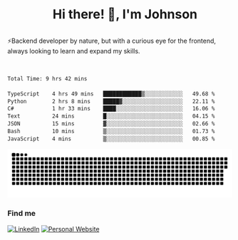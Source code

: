 <div id="user-content-toc">
  <ul align="center">
    <summary><h1 style="display: inline-block">Hi there! 👋, I'm Johnson</h1></summary>
  </ul>
</div>

⚡Backend developer by nature, but with a curious eye for the frontend, always looking to learn and expand my skills.

<br>


<!--START_SECTION:waka-->

```txt
Total Time: 9 hrs 42 mins

TypeScript    4 hrs 49 mins   ████████████▒░░░░░░░░░░░░   49.68 %
Python        2 hrs 8 mins    █████▓░░░░░░░░░░░░░░░░░░░   22.11 %
C#            1 hr 33 mins    ████░░░░░░░░░░░░░░░░░░░░░   16.06 %
Text          24 mins         █░░░░░░░░░░░░░░░░░░░░░░░░   04.15 %
JSON          15 mins         ▓░░░░░░░░░░░░░░░░░░░░░░░░   02.66 %
Bash          10 mins         ▒░░░░░░░░░░░░░░░░░░░░░░░░   01.73 %
JavaScript    4 mins          ▒░░░░░░░░░░░░░░░░░░░░░░░░   00.85 %
```

<!--END_SECTION:waka-->

<picture>
  <source  srcset="https://github.com/joshwambere/joshwambere/blob/output/github-contribution-grid-snake-dark.svg?palette=github-dark">
  <source  srcset="https://github.com/joshwambere/joshwambere/blob/output/github-contribution-grid-snake.svg">
  <img alt="github contribution grid snake animation" src="https://github.com/joshwambere/joshwambere/blob/output/github-contribution-grid-snake.svg">
</picture>

### Find me
<a href="https://www.linkedin.com/in/dusabe-johnson" target="_blank"><img src="https://img.shields.io/badge/LinkedIn-%230077B5.svg?&style=flat&logo=linkedin&logoColor=white" alt="LinkedIn"></a>
‎‎ [![Personal Website](https://img.shields.io/badge/visit-Johnsonis.me-blue)](https://johnsonis.me/)
